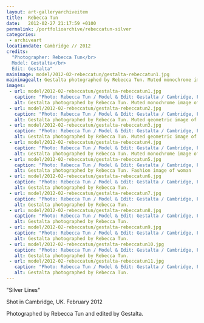 ```yaml
---
layout: art-galleryarchiveitem
title:  Rebecca Tun
date:   2012-02-27 21:17:59 +0100
permalink: /portfolioarchive/rebeccatun-silver
categories:
 - archiveart
locationdate: Cambridge // 2012
credits:
  "Photographer: Rebecca Tun</br>
  Model: Gestalta</br>
  Edit: Gestalta"
mainimage: model/2012-02-rebeccatun/gestalta-rebeccatun1.jpg
mainimagealt: Gestalta photographed by Rebecca Tun. Muted monochrome image of statuesque black clad woman
images:
 - url: model/2012-02-rebeccatun/gestalta-rebeccatun1.jpg
   caption: "Photo: Rebecca Tun / Model & Edit: Gestalta / Cambridge, February 2012"
   alt: Gestalta photographed by Rebecca Tun. Muted monochrome image of statuesque black clad woman
 - url: model/2012-02-rebeccatun/gestalta-rebeccatun2.jpg
   caption: "Photo: Rebecca Tun / Model & Edit: Gestalta / Cambridge, February 2012"
   alt: Gestalta photographed by Rebecca Tun. Muted geometric image of statuesque black clad woman
 - url: model/2012-02-rebeccatun/gestalta-rebeccatun3.jpg
   caption: "Photo: Rebecca Tun / Model & Edit: Gestalta / Cambridge, February 2012"
   alt: Gestalta photographed by Rebecca Tun. Muted geometric image of a woman in a silver room
 - url: model/2012-02-rebeccatun/gestalta-rebeccatun4.jpg
   caption: "Photo: Rebecca Tun / Model & Edit: Gestalta / Cambridge, February 2012"
   alt: Gestalta photographed by Rebecca Tun. Muted monochrome image of statuesque black clad woman
 - url: model/2012-02-rebeccatun/gestalta-rebeccatun5.jpg
   caption: "Photo: Rebecca Tun / Model & Edit: Gestalta / Cambridge, February 2012"
   alt: Gestalta photographed by Rebecca Tun. Fashion image of woman
 - url: model/2012-02-rebeccatun/gestalta-rebeccatun6.jpg
   caption: "Photo: Rebecca Tun / Model & Edit: Gestalta / Cambridge, February 2012"
   alt: Gestalta photographed by Rebecca Tun.
 - url: model/2012-02-rebeccatun/gestalta-rebeccatun7.jpg
   caption: "Photo: Rebecca Tun / Model & Edit: Gestalta / Cambridge, February 2012"
   alt: Gestalta photographed by Rebecca Tun.
 - url: model/2012-02-rebeccatun/gestalta-rebeccatun8.jpg
   caption: "Photo: Rebecca Tun / Model & Edit: Gestalta / Cambridge, February 2012"
   alt: Gestalta photographed by Rebecca Tun.
 - url: model/2012-02-rebeccatun/gestalta-rebeccatun9.jpg
   caption: "Photo: Rebecca Tun / Model & Edit: Gestalta / Cambridge, February 2012"
   alt: Gestalta photographed by Rebecca Tun.
 - url: model/2012-02-rebeccatun/gestalta-rebeccatun10.jpg
   caption: "Photo: Rebecca Tun / Model & Edit: Gestalta / Cambridge, February 2012"
   alt: Gestalta photographed by Rebecca Tun.
 - url: model/2012-02-rebeccatun/gestalta-rebeccatun11.jpg
   caption: "Photo: Rebecca Tun / Model & Edit: Gestalta / Cambridge, February 2012"
   alt: Gestalta photographed by Rebecca Tun.
---
```

"Silver Lines"

Shot in Cambridge, UK. February 2012

Photographed by Rebecca Tun and edited by Gestalta.
